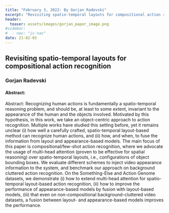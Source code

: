 ```yaml
---
title: "February 3, 2022: By Gorjan Radevski"
excerpt: "Revisiting spatio-temporal layouts for compositional action recognition"
header:
  teaser: assets/images/gorjan_paper_image.png
#sidebar:
#  - nav: "jc-nav"
date: 21-02-03
---
```


## Revisiting spatio-temporal layouts for compositional action recognition

### Gorjan Radevski

#### Abstract:
Abstract:
Recognizing human actions is fundamentally a spatio-temporal reasoning problem, and should be, at least to some extent, invariant to the appearance of the human and the objects involved. Motivated by this hypothesis, in this work, we take an object-centric approach to action recognition. Multiple works have studied this setting before, yet it remains unclear (i) how well a carefully crafted, spatio-temporal layout-based method can recognize human actions, and (ii) how, and when, to fuse the information from layout and appearance-based models. The main focus of this paper is compositional/few-shot action recognition, where we advocate the usage of multi-head attention (proven to be effective for spatial reasoning) over spatio-temporal layouts, i.e., configurations of object bounding boxes. We evaluate different schemes to inject video appearance information to the system, and benchmark our approach on background cluttered action recognition. On the Something-Else and Action Genome datasets, we demonstrate (i) how to extend multi-head attention for spatio-temporal layout-based action recognition, (ii) how to improve the performance of appearance-based models by fusion with layout-based models, (iii) that even on non-compositional background-cluttered video datasets, a fusion between layout- and appearance-based models improves the performance.
